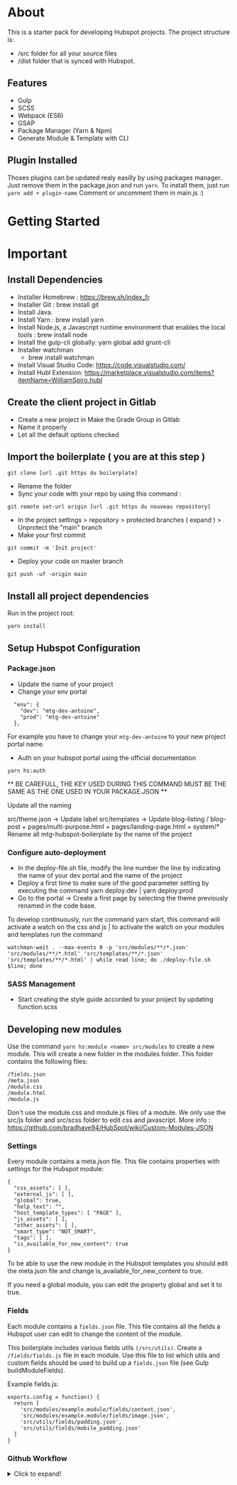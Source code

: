 # About

This is a starter pack for developing Hubspot projects. The project structure is:

- /src folder for all your source files
- /dist folder that is synced with Hubspot.

## Features

- Gulp
- SCSS
- Webpack (ES6)
- GSAP
- Package Manager (Yarn & Npm)
- Generate Module & Template with CLI


## Plugin Installed

Thoses plugins can be updated realy easilly by using packages manager.
Just remove them in the package.json and run `yarn`.
To install them, just run `yarn add + plugin-name`
Comment or uncomment them in main.js :)

# Getting Started

# Important 

## Install Dependencies

- Installer Homebrew : https://brew.sh/index_fr
- Installer Git : brew install git
- Install Java.
- Install Yarn : brew install yarn
- Install Node.js, a Javascript runtime environment that enables the local tools : brew install node
- Install the gulp-cli globally: yarn global add grunt-cli
- Installer watchman
  - brew install watchman
- Install Visual Studio Code: https://code.visualstudio.com/
- Install Hubl Extension: https://marketplace.visualstudio.com/items?itemName=WilliamSpiro.hubl


## Create the client project in Gitlab
- Create a new project in Make the Grade Group in Gitlab
- Name it properly
- Let all the default options checked

## Import the boilerplate ( you are at this step )

```
git clone [url .git https du boilerplate]
```

- Rename the folder
- Sync your code with your repo by using this command :

```
git remote set-url origin [url .git https du nouveau repository]
```

- In the project settings > repository > protected branches ( expand ) > Unprotect the "main" branch
- Make your first commit

```
git commit -m 'Init project'
```

- Deploy your code on master branch 

```
git push -uf -origin main 
```

## Install all project dependencies

Run in the project root:

```bash
yarn install
```

## Setup Hubspot Configuration

### Package.json

- Update the name of your project
- Change your env portal

```
  "env": {
    "dev": "mtg-dev-antoine",
    "prod": "mtg-dev-antoine"
  },
```

For example you have to change your ```mtg-dev-antoine``` to your new project portal name.

- Auth on your hubspot portal using the official documentation

```
yarn hs:auth
```

** BE CAREFULL, THE KEY USED DURING THIS COMMAND MUST BE THE SAME AS THE ONE USED IN YOUR PACKAGE.JSON **

Update all the naming

src/theme.json -> Update label
src/templates -> Update blog-listing / blog-post + pages/multi-purpose.html + pages/landing-page.html  + system/*
Rename all mtg-hubspot-boilerplate by the name of the project

### Configure auto-deployment

- In the deploy-file.sh file, modify the line number the line by indicating the name of your dev portal and the name of the project
- Deploy a first time to make sure of the good parameter setting by executing the command yarn deploy:dev | yarn deploy:prod
- Go to the portal -> Create a first page by selecting the theme previously renamed in the code base.

To develop continuously, run the command yarn start, this command will activate a watch on the css and js | to activate the watch on your modules and templates run the command

```
watchman-wait . --max-events 0 -p 'src/modules/**/*.json' 'src/modules/**/*.html' 'src/templates/**/*.json' 'src/templates/**/*.html' | while read line; do ./deploy-file.sh $line; done
```

### SASS Management

- Start creating the style guide accorded to your project by updating function.scss

## Developing new modules

Use the command `yarn hs:module <name> src/modules` to create a new module. This will create a new folder in the modules folder. This folder contains the following files:

```
/fields.json
/meta.json
/module.css
/module.html
/module.js
```

Don't use the module.css and module.js files of a module. We only use the src/js folder and src/scss folder to edit css and javascript. More info : https://github.com/bradhave94/HubSpot/wiki/Custom-Modules-JSON

### Settings

Every module contains a meta.json file. This file contains properties with settings for the Hubspot module:

```
{
  "css_assets": [ ],
  "external_js": [ ],
  "global": true,
  "help_text": "",
  "host_template_types": [ "PAGE" ],
  "js_assets": [ ],
  "other_assets": [ ],
  "smart_type": "NOT_SMART",
  "tags": [ ],
  "is_available_for_new_content": true
}
```

To be able to use the new module in the Hubspot templates you should edit the meta.json file and change is_available_for_new_content to true.

If you need a global module, you can edit the property global and set it to true.

### Fields

Each module contains a `fields.json` file. This file contains all the fields a Hubspot user can edit to change the content of the module.

This boilerplate includes various fields utils `(/src/utils)`. Create a `/fields/fields.js` file in each module. Use this file to list which utils and custom fields should be used to build up a `fields.json` file (see Gulp buildModuleFields).

Example fields.js:

```
exports.config = function() {
  return [
    'src/modules/example.module/fields/content.json',
    'src/modules/example.module/fields/image.json',
    'src/utils/fields/padding.json',
    'src/utils/fields/mobile_padding.json'
  ]
}
```

### Github Workflow

<details>
  <summary>Click to expand!</summary>

#### Basics of Github - Skip this part if you're familiar with Git

##### About

By far, the most widely used modern version control system in the world today is Git. Git is a mature, actively maintained open source project originally developed in 2005 by Linus Torvalds, the famous creator of the Linux operating system kernel. A staggering number of software projects rely on Git for version control, including commercial projects as well as open source. Developers who have worked with Git are well represented in the pool of available software development talent and it works well on a wide range of operating systems and IDEs (Integrated Development Environments)

Having a distributed architecture, Git is an example of a DVCS (hence Distributed Version Control System). Rather than have only one single place for the full version history of the software as is common in once-popular version control systems like CVS or Subversion (also known as SVN), in Git, every developer's working copy of the code is also a repository that can contain the full history of all changes.

In addition to being distributed, Git has been designed with performance, security and flexibility in mind.

##### Commands

1. git config
   Utility : To set your user name and email in the main configuration file.
   How to : To check your name and email type in git config --global user.name and git config --global user.email. And to set your new email or name git config --global user.name = “Antoine Ravet" and git config --global user.email = “aravet@makethegrade.fr”

2. git init
   Utility : To initialise a git repository for a new or existing project.
   How to : git init in the root of your project directory.

3. git clone
   Utility : To copy a git repository from remote source, also sets the remote to original source so that you can pull again.
   How to : git clone <:clone git url:>

4. git status
   Utility : To check the status of files you’ve changed in your working directory, i.e, what all has changed since your last commit.
   How to : git status in your working directory. lists out all the files that have been changed.

5. git add
   Utility : adds changes to stage/index in your working directory.
   How to : git add .

6. git add
   Utility : adds changes to stage/index in your working directory.
   How to : git add .

7. git commit
   Utility : commits your changes and sets it to new commit object for your remote.
   How to : git commit -m”sweet little commit message”

8. git push/git pull
   Utility : Push or Pull your changes to remote. If you have added and committed your changes and you want to push them. Or if your remote has updated and you want those latest changes.
   How to : git pull <:remote:> <:branch:> and git push <:remote:> <:branch:>

9. git branch
   Utility : Lists out all the branches.
   How to : git branch or git branch -a to list all the remote branches as well.

10. git checkout
    Utility : Switch to different branches
    How to : git checkout <:branch:> or \*\*\_git checkout -b <:branch:> if you want to create and switch to a new branch.

11. git stash
    Utility : Save changes that you don’t want to commit immediately.
    How to : git stash in your working directory. git stash apply if you want to bring your saved changes back.

12. git merge
    Utility : Merge two branches you were working on.
    How to : Switch to branch you want to merge everything in. git merge <:branch_you_want_to_merge:>

13. git reset
    Utility : You know when you commit changes that are not complete, this sets your index to the latest commit that you want to work on with.
    How to : git reset <:mode:> <:COMMIT:>

14. git remote
    Utility : To check what remote/source you have or add a new remote.
    How to : git remote to check and list. And git remote add <:remote_url:>

##### Feature Branch Workflow

One of the biggest advantages of Git is its branching capabilities. Unlike centralized version control systems, Git branches are cheap and easy to merge. This facilitates the feature branch workflow popular with many Git users.
Feature branches provide an isolated environment for every change to your codebase. When a developer wants to start working on something—no matter how big or small—they create a new branch. This ensures that the master branch always contains production-quality code.

Using feature branches is not only more reliable than directly editing production code, but it also provides organizational benefits. They let you represent development work at the same granularity as the your agile backlog. For example, you might implement a policy where each Jira ticket is addressed in its own feature branch.

Here are the basic steps to start using feature branches in your project.

- Start on master
- Create a new feature branch
- Implement your changes on that branch
- Push the feature branch to your remote repo
- Create a pull request for your new changes

#### Github Workflow

##### Start on Master

When starting a new feature, I make sure to start with the latest and greatest of the codebase from the main development branch—this commonly referred to as master:

```
# switch to the master branch
git checkout master
# fetch the latest changes from the remote git repository
git pull origin master
```

This reduces complications of dealing with out-of-date code, and reduces the chances of merge issues.

##### Create a Feature Branch

Now, I create a local branch to house the changes required for the new feature.

Here again we are using the term ‘feature’ loosely. It’s a logical grouping of code and configuration changes to enable a new portion of the code, fix an issue, or improve existing code. The idea is to use your best judgement and to try to keep the scope of the changes limited to a single logical issue.

`git checkout -b new_super_feature_mtg`

This will create a new branch called new_super_feature_mtg and check it out. We can think of this new branch as a copy of master, because it was what we had checked out, and it keeps the contents just as they were. We can now make new changes in our new branch without affecting the master branch.

##### Modify Code

Now, we implement the new feature / bug fix. Work as you would normally, making small incremental changes and checking them into the local feature branch.

Use descriptive comments when adding new changes so the history of changes is easy to follow. They can still be short and succinct, but be clear.

One useful way to think about commit messages is that together they make up the recipe for your project. “Add linting to application code” or “Add minification step” are very clear explanations for what your code is doing.

Clear commits allow your team to stay up to date with what’s happening in the code-base. They keep others more informed about the changes being made. They also help when you are looking back at the history of the project (usually when you are trying to understand when a bug was introduced). Seeing clear commit messages in your git history can help you hone in on issues a lot more quickly. And, as your project and team grow it can be worthwhile to standardize on commit message content and format, similarly to how you might with coding styles.

##### Push Feature Branch to Remote

Ok, you are done with the implementation. You’ve checked and double checked the changes, and you are now ready to have them integrated into the main code base.

The first step of the review process is to push your feature branch to `origin`.

`git push origin new_super_feature_mtg`

##### Create Pull Request

With your feature branch now pushed, navigate to the project’s GitHub page (you could also check out hub which provides command line tools for working with GitHub, in this case hub browse would open the GitHub project page for you). On the main page, you should see a new little toolbar that shows your feature branch listed and asks if you want to create a pull request from it. So let’s do it!

![alt text](https://static.bocoup.com/blog/git-workflow/pr_option.png)

When creating a pull request (or PR, as they are known by all the cool kids these days), you want to summarize the changes being made for this new feature and give it a descriptive title.

You can reference existing issues or other PR’s by typing ‘#’ followed by the issue number or any word from the issue title. A little pop-up should help with picking the right issue number.

</details>